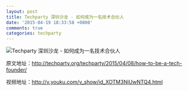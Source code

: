 ```yaml
---
layout: post
title: Techparty 深圳沙龙 - 如何成为一名技术合伙人
date: '2015-04-19 18:33:58 +0800'
comments: true
categories: techparty
---
```


![Techparty 深圳沙龙 - 如何成为一名技术合伙人](http://ww4.sinaimg.cn/large/61c18847jw1ercwy6dwq3j21kw0f5q9o.jpg)

原文地址：<http://techparty.org/techparty/2015/04/08/how-to-be-a-tech-founder/>

视频地址：<http://v.youku.com/v_show/id_XOTM3NjUwNTQ4.html>
